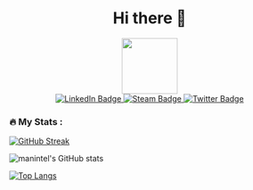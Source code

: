 

<div id="header" align="center">
  <h1> Hi there 👋 </h1>
  <img src="https://media.giphy.com/media/eSwGh3YK54JKU/giphy.gif" width="100"/>
    <div id="badges">
      <a href="">
      <img src="https://img.shields.io/badge/LinkedIn-darkblue?style=for-the-badge&logo=linkedin&logoColor=white" alt="LinkedIn Badge"/>
      </a>
      <a href="">
      <img src="https://img.shields.io/badge/steam-black?style=for-the-badge&logo=steam&logocolor=white" alt="Steam Badge"/>
      </a>
      <a href="">
      <img src="https://img.shields.io/badge/Twitter-blue?style=for-the-badge&logo=twitter&logoColor=white" alt="Twitter Badge"/>
      </a>
    </div>
    <img src="https://komarev.com/ghpvc/?username=manintel&style=flat-square&color=blue" alt=""/>
</div>

### :fire: My Stats :

[![GitHub Streak](http://github-readme-streak-stats.herokuapp.com?user=daynum&theme=dark)](https://git.io/streak-stats)  


![manintel's GitHub stats](https://github-readme-stats.vercel.app/api?username=daynum&show_icons=true&theme=dark&count_private=true&hide=prs,issues,contribs)   

[![Top Langs](https://github-readme-stats.vercel.app/api/top-langs/?username=daynum&layout=compact&theme=dark)](https://github.com/anuraghazra/github-readme-stats)




<!--
**daynum/daynum** is a ✨ _special_ ✨ repository because its `README.md` (this file) appears on your GitHub profile.

Here are some ideas to get you started:

- 🔭 I’m currently working on ...
- 🌱 I’m currently learning ...
- 👯 I’m looking to collaborate on ...
- 🤔 I’m looking for help with ...
- 💬 Ask me about ...
- 📫 How to reach me: ...
- 😄 Pronouns: ...
- ⚡ Fun fact: ...
-->
